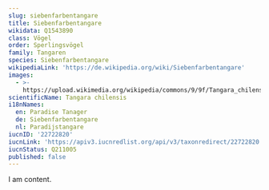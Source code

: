 ```yaml
---
slug: siebenfarbentangare
title: Siebenfarbentangare
wikidata: Q1543890
class: Vögel
order: Sperlingsvögel
family: Tangaren
species: Siebenfarbentangare
wikipediaLink: 'https://de.wikipedia.org/wiki/Siebenfarbentangare'
images:
  - >-
    https://upload.wikimedia.org/wikipedia/commons/9/9f/Tangara_chilensis_94893412.jpg
scientificName: Tangara chilensis
i18nNames:
  en: Paradise Tanager
  de: Siebenfarbentangare
  nl: Paradijstangare
iucnID: '22722820'
iucnLink: 'https://apiv3.iucnredlist.org/api/v3/taxonredirect/22722820'
iucnStatus: Q211005
published: false
---
```


I am content.
